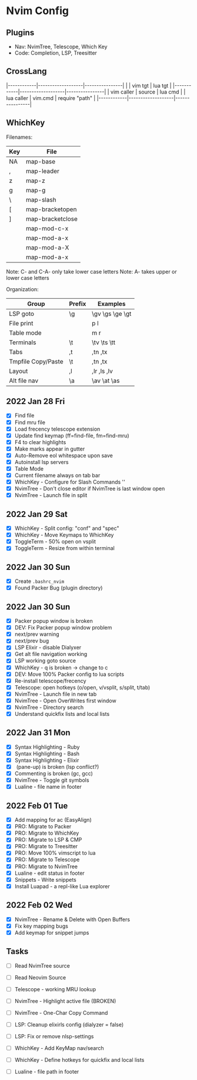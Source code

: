 # Nvim Config

## Plugins

- Nav: NvimTree, Telescope, Which Key
- Code: Completion, LSP, Treesitter 

## CrossLang

|------------|-------------------|----------------|
|            | vim tgt           | lua tgt        |
|------------|-------------------|----------------|
| vim caller | source <filename> | lua cmd        |
| lua caller | vim.cmd           | require "path" |
|------------|-------------------|----------------|

## WhichKey

Filenames: 

| Key     | File             |
|---------|------------------|
| NA      | map-base         |
| ,       | map-leader       |
| z       | map-z            |
| g       | map-g            |
| \       | map-slash        |
| [       | map-bracketopen  |
| ]       | map-bracketclose |
| <C-x>   | map-mod-c-x      |
| <A-x>   | map-mod-a-x      |
| <A-X>   | map-mod-a-X      |
| <C-A-X> | map-mod-a-x      |

Note: C- and C-A- only take lower case letters
Note: A- takes upper or lower case letters

Organization: 

| Group              | Prefix | Examples        |
|--------------------|--------|-----------------|
| LSP goto           | \g     | \gv \gs \ge \gt |
| File print         | <C-p>  | <C-p>p <C-p>l   |
| Table mode         | <C-t>  | <C-t>m <C-t>r   |
| Terminals          | \t     | \tv \ts \tt     |
| Tabs               | ,t     | ,tn ,tx         |
| Tmpfile Copy/Paste | \t     | ,tn ,tx         |
| Layout             | ,l     | ,lr ,ls ,lv     |
| Alt file nav       | \a     | \av \at \as     |

## 2022 Jan 28 Fri

- [x] Find file 
- [x] Find mru file 
- [x] Load frecency telescope extension
- [x] Update find keymap (ff=find-file, fm=find-mru)
- [x] F4 to clear highlights
- [x] Make marks appear in gutter
- [x] Auto-Remove eol whitespace upon save
- [x] Autoinstall lsp servers 
- [x] Table Mode
- [x] Current filename always on tab bar
- [x] WhichKey - Configure for Slash Commands '\'
- [x] NvimTree - Don't close editor if NvimTree is last window open
- [x] NvimTree - Launch file in split 

## 2022 Jan 29 Sat

- [x] WhichKey - Split config: "conf" and "spec"
- [x] WhichKey - Move Keymaps to WhichKey
- [x] ToggleTerm - 50% open on vsplit
- [x] ToggleTerm - Resize from within terminal

## 2022 Jan 30 Sun

- [x] Create `.bashrc_nvim`
- [x] Found Packer Bug (plugin directory)

## 2022 Jan 30 Sun

- [x] Packer popup window is broken
- [x] DEV: Fix Packer popup window problem
- [x] next/prev warning
- [x] next/prev bug 
- [x] LSP Elixir - disable Dialyxer
- [x] Get alt file navigation working 
- [x] LSP working goto source 
- [x] WhichKey - <leader>q is broken -> change to <leader>c
- [x] DEV: Move 100% Packer config to lua scripts 
- [x] Re-install telescope/frecency
- [x] Telescope: open hotkeys (o/open, v/vsplit, s/split, t/tab)
- [x] NvimTree - Launch file in new tab
- [x] NvimTree - Open OverWrites first window
- [x] NvimTree - Directory search 
- [x] Understand quickfix lists and local lists

## 2022 Jan 31 Mon

- [x] Syntax Highlighting - Ruby
- [x] Syntax Highlighting - Bash
- [x] Syntax Highlighting - Elixir
- [x] <C-k> (pane-up) is broken (lsp conflict?)
- [x] Commenting is broken (gc, gcc)
- [x] NvimTree - Toggle git symbols
- [x] Lualine - file name in footer

## 2022 Feb 01 Tue

- [x] Add mapping for ac (EasyAlign)
- [x] PRO: Migrate to Packer 
- [x] PRO: Migrate to WhichKey
- [x] PRO: Migrate to LSP & CMP
- [x] PRO: Migrate to Treesitter
- [x] PRO: Move 100% vimscript to lua
- [x] PRO: Migrate to Telescope
- [x] PRO: Migrate to NvimTree
- [x] Lualine - edit status in footer
- [x] Snippets - Write snippets 
- [x] Install Luapad - a repl-like Lua explorer

## 2022 Feb 02 Wed

- [x] NvimTree - Rename & Delete with Open Buffers
- [x] Fix key mapping bugs
- [x] Add keymap for snippet jumps

## Tasks

- [ ] Read NvimTree source 
- [ ] Read Neovim Source 

- [ ] Telescope - working MRU lookup 

- [ ] NvimTree - Highlight active file (BROKEN)
- [ ] NvimTree - One-Char Copy Command 

- [ ] LSP: Cleanup elixirls config (dialyzer = false)
- [ ] LSP: Fix or remove nlsp-settings

- [ ] WhichKey - Add KeyMap nav/search
- [ ] WhichKey - Define hotkeys for quickfix and local lists

- [ ] Lualine - file path in footer

